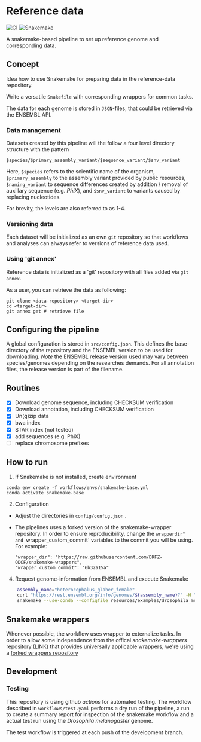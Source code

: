 # Reference data 

![CI](https://github.com/DKFZ-ODCF/reference-data/workflows/CI/badge.svg?branch=development&event=push)
[![Snakemake](https://img.shields.io/badge/snakemake-≥5.20-brightgreen.svg?style=flat)](https://snakemake.readthedocs.io)


A snakemake-based pipeline to set up reference genome and corresponding data.

## Concept

Idea how to use Snakemake for preparing data in the reference-data repository. 

Write a versatile `Snakefile` with corresponding wrappers for common tasks. 

The data for each genome is stored in `JSON`-files, that could be retrieved via the ENSEMBL API. 

### Data management

Datasets created by this pipeline will the follow a four level directory structure with the pattern

`$species/$primary_assembly_variant/$sequence_variant/$snv_variant`

Here, `$species` refers to the scientific name of the organism,
 `$primary_assembly` to the assembly variant provided by public resources, 
 `$naming_variant` to sequence differences created by addition / removal of auxillary sequence (e.g. *PhiX*), and
 `$snv_variant` to variants caused by replacing nucleotides. 
 
For brevity, the levels are also referred to as 1-4.

### Versioning data

Each dataset will be initialized as an own `git` repository so that workflows 
and analyses can always refer to versions of reference data used.

### Using 'git annex'

Reference data is initialized as a 'git' repository with all files added via `git annex`. 

As a user, you can retrieve the data as following: 
```
git clone <data-repository> <target-dir>
cd <target-dir>    
git annex get # retrieve file
```

## Configuring the pipeline

A global configuration is stored in `src/config.json`.
This defines the base-directory of the repository and the ENSEMBL version to be used for downloading.
*Note* the ENSEMBL release version used may vary between species/genomes depending on the researches demands. For all annotation files, the release version is part of the filename. 

## Routines

 - [x] Download genome sequence, including CHECKSUM verification 
 - [x] Download annotation, including CHECKSUM verification 
 - [x] Un(g)zip data
 - [x] bwa index 
 - [x] STAR index (not tested)
 - [x] add sequences (e.g. PhiX)        
 - [ ] replace chromosome prefixes
   
## How to run

1. If Snakemake is not installed, create environment
```
conda env create -f workflows/envs/snakemake-base.yml
conda activate snakemake-base
```
2. Configuration
  - Adjust the directories in `config/config.json` .  
 
 -  The pipelines uses a forked version of the snakemake-wrapper repository. In order to ensure reproducibility, change the
     `wrapperdir" and `wrapper_custom_commit` variables to the commit you will be using. For example: 
     ```
    "wrapper_dir": "https://raw.githubusercontent.com/DKFZ-ODCF/snakemake-wrappers",
    "wrapper_custom_commit": "6b32a15a"
    ```
     
4. Request genome-information from ENSEMBL and execute Snakemake

```bash
    assembly_name="heterocephalus_glaber_female"
    curl "https://rest.ensembl.org/info/genomes/${assembly_name}?" -H "Content-type:application/json" > cache/"${assembly_name}.json" 
    snakemake --use-conda --configfile resources/examples/drosophila_melanogaster.json --config configfile=config/config.json ensembl_release=98 --jobs 4 --latency-wait 20
```


## Snakemake wrappers

Whenever possible, the workflow uses wrapper to externalize tasks. In order to allow some independence from the offical *snakemake-wrappers* repository (LINK)
that provides universally applicable wrappers, we're using a [forked wrappers repository](https://github.com/DKFZ-ODCF/snakemake-wrappers)

## Development

### Testing

This repository is using github *actions* for automated testing. The workflow described in `workflows/test.yaml` performs 
a dry run of the pipeline, a run to create a summary report for inspection of the snakemake workflow and a actual test run using 
the *Drosophila melanogaster* genome. 

The test workflow is triggered at each push of the development branch.  
